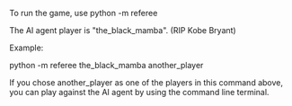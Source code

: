 
To run the game, use python -m referee <player1> <player2>

The AI agent player is "the_black_mamba".  (RIP Kobe Bryant)



Example:

python -m referee the_black_mamba another_player



If you chose another_player as one of the players in this command above, you can play against the AI agent by using the command line terminal.
